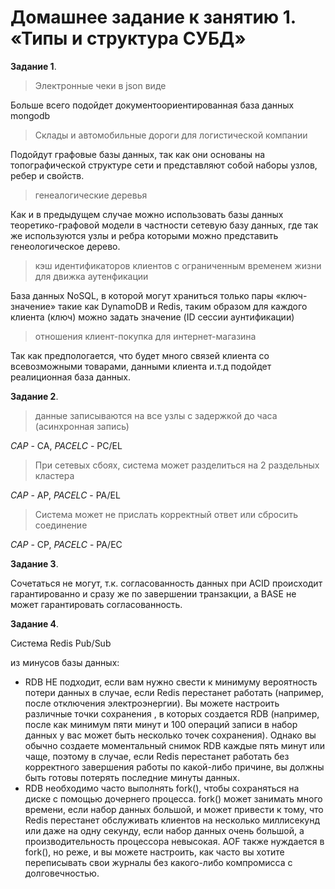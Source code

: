 # Домашнее задание к занятию 1. «Типы и структура СУБД»
**Задание 1**.

>Электронные чеки в json виде 

Больше всего подойдет документоориентированная база данных mongodb
>Склады и автомобильные дороги для логистической компании

Подойдут графовые базы данных, так как они основаны на топографической структуре сети и представляют собой наборы узлов, ребер и свойств.
>генеалогические деревья

Как и в предыдущем случае можно использовать базы данных теоретико-графовой модели в частности сетевую базу данных, где так же используются узлы и ребра которыми можно представить генеологическое дерево.

>кэш идентификаторов клиентов с ограниченным временем жизни для движка аутенфикации

База данных NoSQL, в которой могут храниться только пары «ключ-значение» такие как DynamoDB и Redis, таким образом для каждого клиента (ключ) можно задать значение (ID сессии аунтификации)

>отношения клиент-покупка для интернет-магазина

Так как предпологается, что будет много связей клиента со всевозможными товарами, данными клиента и.т.д подойдет реалиционная база данных.


**Задание 2**.	

>данные записываются на все узлы с задержкой до часа (асинхронная запись)

*CAP* - CA, *PACELC* - PC/EL
>При сетевых сбоях, система может разделиться на 2 раздельных кластера

*CAP* - AP, *PACELC* - PA/EL

>Система может не прислать корректный ответ или сбросить соединение

*CAP* - CP, *PACELC* - PA/EC

**Задание 3**.	

Сочетаться не могут, т.к. согласованность данных при ACID происходит гарантированно и сразу же по завершении транзакции, а BASE не может гарантировать согласованность.

**Задание 4**.	

Система Redis Pub/Sub 

из минусов базы данных:

* RDB НЕ подходит, если вам нужно свести к минимуму вероятность потери данных в случае, если Redis перестанет работать (например, после отключения электроэнергии). Вы можете настроить различные точки сохранения , в которых создается RDB (например, после как минимум пяти минут и 100 операций записи в набор данных у вас может быть несколько точек сохранения). Однако вы обычно создаете моментальный снимок RDB каждые пять минут или чаще, поэтому в случае, если Redis перестанет работать без корректного завершения работы по какой-либо причине, вы должны быть готовы потерять последние минуты данных.
* RDB необходимо часто выполнять fork(), чтобы сохраняться на диске с помощью дочернего процесса. fork() может занимать много времени, если набор данных большой, и может привести к тому, что Redis перестанет обслуживать клиентов на несколько миллисекунд или даже на одну секунду, если набор данных очень большой, а производительность процессора невысокая. AOF также нуждается в fork(), но реже, и вы можете настроить, как часто вы хотите переписывать свои журналы без какого-либо компромисса с долговечностью.